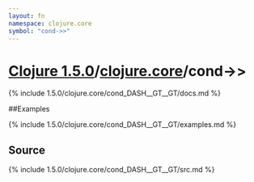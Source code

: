 ```yaml
---
layout: fn
namespace: clojure.core
symbol: "cond->>"
---
```


# [Clojure 1.5.0](../../)/[clojure.core](../)/cond->>

{% include 1.5.0/clojure.core/cond_DASH__GT__GT/docs.md %}

##Examples

{% include 1.5.0/clojure.core/cond_DASH__GT__GT/examples.md %}
## Source
{% include 1.5.0/clojure.core/cond_DASH__GT__GT/src.md %}

